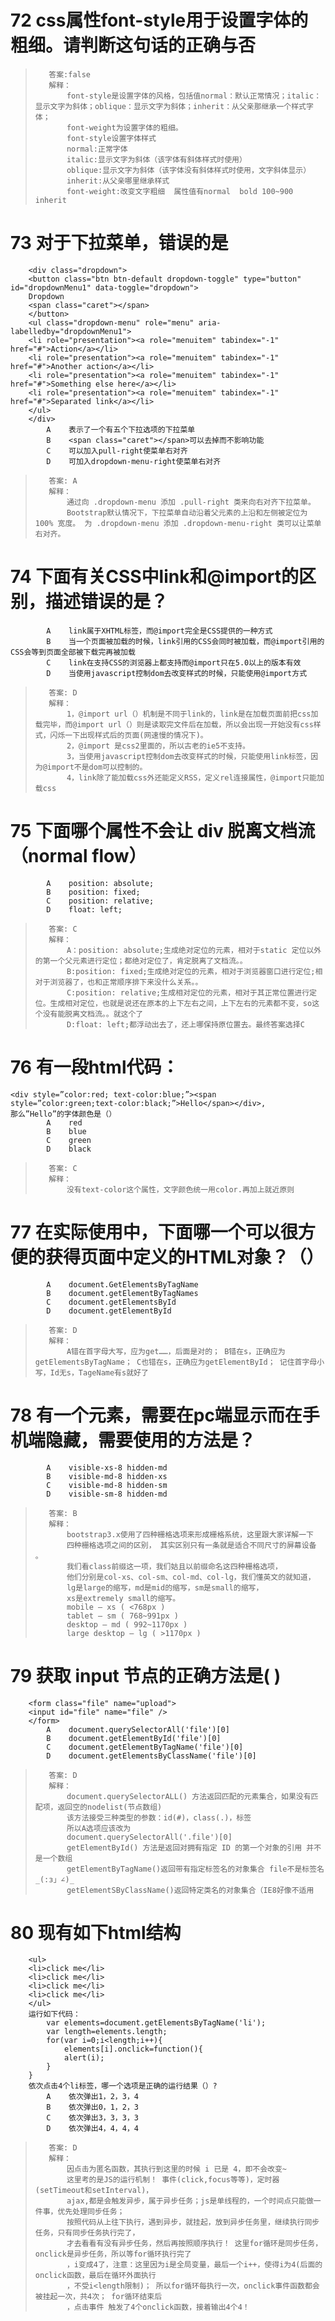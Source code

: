 
# 72  css属性font-style用于设置字体的粗细。请判断这句话的正确与否

>        答案:false
>        解释：
>            font-style是设置字体的风格，包括值normal：默认正常情况；italic：显示文字为斜体；oblique：显示文字为斜体；inherit：从父亲那继承一个样式字体；
>            font-weight为设置字体的粗细。
>            font-style设置字体样式  
>            normal:正常字体
>            italic:显示文字为斜体（该字体有斜体样式时使用）
>            oblique:显示文字为斜体（该字体没有斜体样式时使用，文字斜体显示）
>            inherit:从父亲哪里继承样式
>            font-weight:改变文字粗细  属性值有normal  bold 100~900 inherit

# 73  对于下拉菜单，错误的是

        <div class="dropdown">
        <button class="btn btn-default dropdown-toggle" type="button" id="dropdownMenu1" data-toggle="dropdown">
        Dropdown
        <span class="caret"></span>
        </button>
        <ul class="dropdown-menu" role="menu" aria-labelledby="dropdownMenu1">
        <li role="presentation"><a role="menuitem" tabindex="-1" href="#">Action</a></li>
        <li role="presentation"><a role="menuitem" tabindex="-1" href="#">Another action</a></li>
        <li role="presentation"><a role="menuitem" tabindex="-1" href="#">Something else here</a></li>
        <li role="presentation"><a role="menuitem" tabindex="-1" href="#">Separated link</a></li>
        </ul>
        </div>
            A    表示了一个有五个下拉选项的下拉菜单
            B    <span class="caret"></span>可以去掉而不影响功能
            C    可以加入pull-right使菜单右对齐
            D    可加入dropdown-menu-right使菜单右对齐

>        答案: A 
>        解释：
>            通过向 .dropdown-menu 添加 .pull-right 类来向右对齐下拉菜单。 
>            Bootstrap默认情况下，下拉菜单自动沿着父元素的上沿和左侧被定位为 100% 宽度。 为 .dropdown-menu 添加 .dropdown-menu-right 类可以让菜单右对齐。

# 74  下面有关CSS中link和@import的区别，描述错误的是？

            A    link属于XHTML标签，而@import完全是CSS提供的一种方式
            B    当一个页面被加载的时候，link引用的CSS会同时被加载，而@import引用的CSS会等到页面全部被下载完再被加载
            C    link在支持CSS的浏览器上都支持而@import只在5.0以上的版本有效
            D    当使用javascript控制dom去改变样式的时候，只能使用@import方式

>        答案: D 
>        解释： 
>            1，@import url（）机制是不同于link的，link是在加载页面前把css加载完毕，而@import url（）则是读取完文件后在加载，所以会出现一开始没有css样式，闪烁一下出现样式后的页面(网速慢的情况下)。  
>            2，@import 是css2里面的，所以古老的ie5不支持。  
>            3，当使用javascript控制dom去改变样式的时候，只能使用link标签，因为@import不是dom可以控制的。
>            4，link除了能加载css外还能定义RSS，定义rel连接属性，@import只能加载css  

# 75  下面哪个属性不会让 div 脱离文档流（normal flow）

            A    position: absolute;
            B    position: fixed;
            C    position: relative;
            D    float: left;

>        答案: C  
>        解释：
>            A：position: absolute;生成绝对定位的元素，相对于static 定位以外的第一个父元素进行定位；都绝对定位了，肯定脱离了文档流。。
>            B:position: fixed;生成绝对定位的元素，相对于浏览器窗口进行定位;相对于浏览器了，也和正常顺序排下来没什么关系。。
>            C:position: relative;生成相对定位的元素，相对于其正常位置进行定位。生成相对定位，也就是说还在原本的上下左右之间，上下左右的元素都不变，so这个没有能脱离文档流。。就这个了
>            D:float: left;都浮动出去了，还上哪保持原位置去。最终答案选择C

# 76  有一段html代码：

    <div style=”color:red; text-color:blue;”><span   style=”color:green;text-color:black;”>Hello</span></div>,
    那么”Hello”的字体颜色是（）
            A    red
            B    blue
            C    green
            D    black

>        答案: C
>        解释：
>            没有text-color这个属性，文字颜色统一用color.再加上就近原则

# 77  在实际使用中，下面哪一个可以很方便的获得页面中定义的HTML对象？（）

            A    document.GetElementsByTagName
            B    document.getElementByTagNames
            C    document.getElementsById
            D    document.getElementById

>        答案: D
>        解释：
>            A错在首字母大写，应为get……，后面是对的； B错在s，正确应为getElementsByTagName； C也错在s，正确应为getElementById； 记住首字母小写，Id无s，TageName有s就好了

# 78  有一个元素，需要在pc端显示而在手机端隐藏，需要使用的方法是？

            A    visible-xs-8 hidden-md
            B    visible-md-8 hidden-xs
            C    visible-md-8 hidden-sm
            D    visible-sm-8 hidden-md

>        答案: B
>        解释：
>            bootstrap3.x使用了四种栅格选项来形成栅格系统，这里跟大家详解一下
>            四种栅格选项之间的区别， 其实区别只有一条就是适合不同尺寸的屏幕设备 。
>            我们看class前缀这一项，我们姑且以前缀命名这四种栅格选项，
>            他们分别是col-xs、col-sm、col-md、col-lg，我们懂英文的就知道，
>            lg是large的缩写，md是mid的缩写，sm是small的缩写，
>            xs是extremely small的缩写。
>            mobile – xs ( <768px )
>            tablet – sm ( 768~991px )
>            desktop – md ( 992~1170px )
>            large desktop – lg ( >1170px )

# 79  获取 input 节点的正确方法是(  )

        <form class="file" name="upload">
        <input id="file" name="file" />
        </form>
            A    document.querySelectorAll('file')[0]
            B    document.getElementById('file')[0]
            C    document.getElementByTagName('file')[0]
            D    document.getElementsByClassName('file')[0]

>        答案: D  
>        解释：
>            document.querySelectorALL() 方法返回匹配的元素集合，如果没有匹配项，返回空的nodelist(节点数组) 
>            该方法接受三种类型的参数：id(#)，class(.)，标签  
>            所以A选项应该改为
>            document.querySelectorAll('.file')[0]
>            getElementById() 方法是返回对拥有指定 ID 的第一个对象的引用 并不是一个数组
>            getElementByTagName()返回带有指定标签名的对象集合 file不是标签名_(:з」∠)_
>            getElementSByClassName()返回特定类名的对象集合（IE8好像不适用

# 80  现有如下html结构

        <ul>
        <li>click me</li>
        <li>click me</li>
        <li>click me</li>
        <li>click me</li>
        </ul>
        运行如下代码：
            var elements=document.getElementsByTagName('li');
            var length=elements.length;
            for(var i=0;i<length;i++){
                elements[i].onclick=function(){
                alert(i);
            }
        }
        依次点击4个li标签，哪一个选项是正确的运行结果（）?
            A    依次弹出1，2，3，4
            B    依次弹出0，1，2，3
            C    依次弹出3，3，3，3
            D    依次弹出4，4，4，4

>        答案: D  
>        解释：
>            因点击为匿名函数，其执行到这里的时候 i 已是 4，即不会改变~
>            这里考的是JS的运行机制！ 事件(click,focus等等)，定时器(setTimeout和setInterval)，
>            ajax,都是会触发异步，属于异步任务；js是单线程的，一个时间点只能做一件事，优先处理同步任务；
>            按照代码从上往下执行，遇到异步，就挂起，放到异步任务里，继续执行同步任务，只有同步任务执行完了，
>            才去看看有没有异步任务，然后再按照顺序执行！ 这里for循环是同步任务，onclick是异步任务，所以等for循环执行完了
>            ，i变成4了，注意：这里因为i是全局变量，最后一个i++，使得i为4(后面的onclick函数，最后在循环外面执行
>            ，不受i<length限制)； 所以for循环每执行一次，onclick事件函数都会被挂起一次，共4次； for循环结束后
>            ，点击事件 触发了4个onclick函数，接着输出4个4！ 
